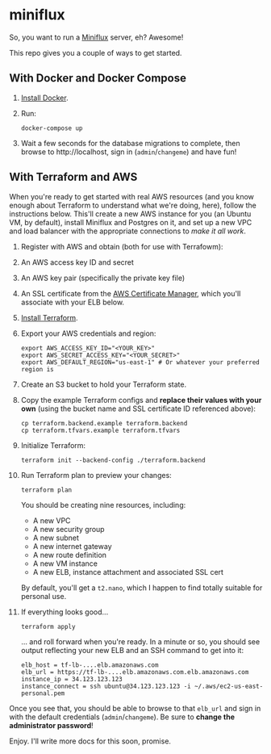 # miniflux

So, you want to run a [Miniflux](https://miniflux.app/) server, eh? Awesome!

This repo gives you a couple of ways to get started.

## With Docker and Docker Compose


1. [Install Docker](https://store.docker.com/search?offering=community&type=edition).

1. Run:

    ```
    docker-compose up
    ```

1. Wait a few seconds for the database migrations to complete, then browse to http://localhost, sign in (`admin`/`changeme`) and have fun!

## With Terraform and AWS

When you're ready to get started with real AWS resources (and you know enough about Terraform to understand what we're doing, here), follow the instructions below. This'll create a new AWS instance for you (an Ubuntu VM, by default), install Miniflux and Postgres on it, and set up a new VPC and load balancer with the appropriate connections to _make it all work_.

1. Register with AWS and obtain (both for use with Terrafowm):
  1. An AWS access key ID and secret
  1. An AWS key pair (specifically the private key file)
  1. An SSL certificate from the [AWS Certificate Manager](https://console.aws.amazon.com/acm/home), which you'll associate with your ELB below.

1. [Install Terraform](https://www.terraform.io/downloads.html).

1. Export your AWS credentials and region:

    ```
    export AWS_ACCESS_KEY_ID="<YOUR_KEY>"
    export AWS_SECRET_ACCESS_KEY="<YOUR_SECRET>"
    export AWS_DEFAULT_REGION="us-east-1" # Or whatever your preferred region is
    ```

1. Create an S3 bucket to hold your Terraform state.

1. Copy the example Terraform configs and **replace their values with your own** (using the bucket name and SSL certificate ID referenced above):

    ```
    cp terraform.backend.example terraform.backend
    cp terraform.tfvars.example terraform.tfvars
    ```
1. Initialize Terraform:

    ```
    terraform init --backend-config ./terraform.backend
    ```

1. Run Terraform plan to preview your changes:

    ```
    terraform plan
    ```

    You should be creating nine resources, including:

    * A new VPC
    * A new security group
    * A new subnet
    * A new internet gateway
    * A new route definition
    * A new VM instance
    * A new ELB, instance attachment and associated SSL cert

    By default, you'll get a `t2.nano`, which I happen to find totally suitable for personal use.

1. If everything looks good...

    ```
    terraform apply
    ```

    ... and roll forward when you're ready. In a minute or so, you should see output reflecting your new ELB and an SSH command to get into it:

    ```
    elb_host = tf-lb-....elb.amazonaws.com
    elb_url = https://tf-lb-....elb.amazonaws.com.elb.amazonaws.com
    instance_ip = 34.123.123.123
    instance_connect = ssh ubuntu@34.123.123.123 -i ~/.aws/ec2-us-east-personal.pem
    ```

Once you see that, you should be able to browse to that `elb_url` and sign in with the default credentials (`admin`/`changeme`). Be sure to **change the administrator password**!

Enjoy. I'll write more docs for this soon, promise.
